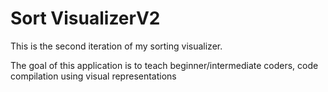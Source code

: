 # Sort VisualizerV2

This is the second iteration of my sorting visualizer.

The goal of this application is to teach beginner/intermediate coders, code compilation using visual representations
